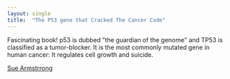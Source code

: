 ```yaml
---
layout: single
title:  "The P53 gene that Cracked The Cancer Code"
---
```

 Fascinating book! p53 is dubbed "the guardian of the genome" and TP53 is classified as a tumor-blocker. It is the most commonly mutated gene in human cancer: It regulates cell growth and suicide.

[Sue Armstrrong](https://www.goodreads.com/book/show/22524794-p53)
